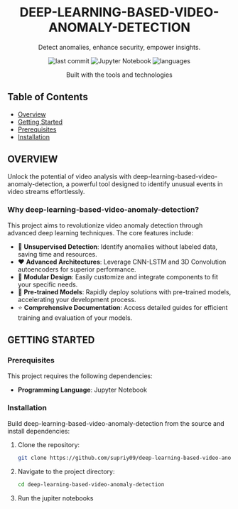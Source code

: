<div align="center">

# DEEP-LEARNING-BASED-VIDEO-ANOMALY-DETECTION

Detect anomalies, enhance security, empower insights.

![last commit](https://img.shields.io/github/last-commit/supriyo97/deep-learning-based-video-anomaly-detection?color=007EC6&style=flat-square) ![Jupyter Notebook](https://img.shields.io/badge/Jupyter%20Notebook-100%25-F37626?style=flat-square) ![languages](https://img.shields.io/badge/languages-python-2ECC71?style=flat-square)

Built with the tools and technologies

</div>


## Table of Contents

- [Overview](#overview)
- [Getting Started](#getting-started)
- [Prerequisites](#prerequisites)
- [Installation](#installation)

## OVERVIEW

Unlock the potential of video analysis with deep-learning-based-video-anomaly-detection, a powerful tool designed to identify unusual events in video streams effortlessly.

### Why deep-learning-based-video-anomaly-detection?

This project aims to revolutionize video anomaly detection through advanced deep learning techniques. The core features include:

- :red_circle: **Unsupervised Detection**: Identify anomalies without labeled data, saving time and resources.
- :heart: **Advanced Architectures**: Leverage CNN-LSTM and 3D Convolution autoencoders for superior performance.
- :large_blue_circle: **Modular Design**: Easily customize and integrate components to fit your specific needs.
- :star2: **Pre-trained Models**: Rapidly deploy solutions with pre-trained models, accelerating your development process.
- :star: **Comprehensive Documentation**: Access detailed guides for efficient training and evaluation of your models.

## GETTING STARTED

### Prerequisites

This project requires the following dependencies:

- **Programming Language**: Jupyter Notebook

### Installation

Build deep-learning-based-video-anomaly-detection from the source and install dependencies:

1. Clone the repository:
   ```bash
   git clone https://github.com/supriy09/deep-learning-based-video-anomaly-detection
   ```

2. Navigate to the project directory:
   ```bash
   cd deep-learning-based-video-anomaly-detection
   ```
3. Run the jupiter notebooks
